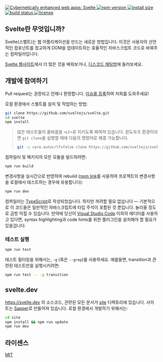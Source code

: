 <p>
  <a href="https://svelte.dev">
	<img alt="Cybernetically enhanced web apps: Svelte" src="https://svelte-assets.surge.sh/banner.png">
  </a>

  <a href="https://www.npmjs.com/package/svelte">
    <img src="https://img.shields.io/npm/v/svelte.svg" alt="npm version">
  </a>

  <a href="https://packagephobia.now.sh/result?p=svelte">
    <img src="https://packagephobia.now.sh/badge?p=svelte" alt="install size">
  </a>

  <a href="https://travis-ci.org/sveltejs/svelte">
    <img src="https://api.travis-ci.org/sveltejs/svelte.svg?branch=master"
         alt="build status">
  </a>

  <a href="https://github.com/sveltejs/svelte/blob/master/LICENSE">
    <img src="https://img.shields.io/npm/l/svelte.svg" alt="license">
  </a>
</p>

## Svelte란 무엇입니까?

Svelte(스벨트)는 웹 어플리케이션을 만드는 새로운 방법입니다. 이것은 사용자의 선언적인 컴포넌트를 정교하게 DOM을 업데이트하는 효율적인 자바스크립트 코드로 바꿔주는 컴파일러입니다.

[Svelte 웹사이트](https://svelte.dev)에서 더 많은 것을 배워보거나, [디스코드 채팅방](https://svelte.dev/chat)에 들러보세요.

## 개발에 참여하기

Pull request는 권장되고 언제나 환영합니다. [이슈를 등록](https://github.com/sveltejs/svelte/issues?q=is%3Aissue+is%3Aopen+sort%3Aupdated-desc)하여 저희를 도와주세요!

로컬 환경에서 스벨트를 설치 및 작업하는 방법:

```bash
git clone https://github.com/sveltejs/svelte.git
cd svelte
npm install
```

> 많은 테스트들이 줄바꿈을 `<LF>`로 지키도록 짜여져 있습니다. 윈도우즈 환경이라면 `git clone`을 실행할 때에 다음의 명령어로 해결 가능합니다.
>
> ```bash
> git -c core.autocrlf=false clone https://github.com/sveltejs/svelte.git
> ```

컴파일러 및 패키지의 모든 모듈을 빌드하려면:

```bash
npm run build
```

변경사항을 실시간으로 반영하여 rebuild ([npm link](https://docs.npmjs.com/cli/link.html)를 사용하여 프로젝트의 변경사항을 로컬에서 테스트하는 경우에 유용합니다):

```bash
npm run dev
```

컴파일러는 [TypeScript](https://www.typescriptlang.org/)로 작성되었습니다. 하지만 꺼려할 필요 없습니다 — 기본적으로 이 코드들은 일반적인 자바스크립트에 타입 주석이 포함된 것 뿐입니다. 놀라울 정도로 금방 익힐 수 있습니다. 만약에 당신이 [Visual Studio Code](https://code.visualstudio.com/) 이외의 에디터를 사용하고 있다면, syntax highlighting과 code hints를 위한 플러그인을 설치해야 할 필요가 있을겁니다.

### 테스트 실행

```bash
npm run test
```

테스트 필터링을 위해서는, `-g` (혹은 `--grep`)를 사용하세요. 예를들면, transition과 관련된 테스트만을 실행시키려면:

```bash
npm run test -- -g transition
```

## svelte.dev

https://svelte.dev 의 소스코드, 관련된 모든 문서가 [site](site) 디렉토리에 있습니다. 사이트는 [Sapper](https://sapper.svelte.dev)로 만들어져 있습니다. 로컬 환경에서 개발하기 위해서는:

```bash
cd site
npm install && npm run update
npm run dev
```

## 라이센스

[MIT](LICENSE)
